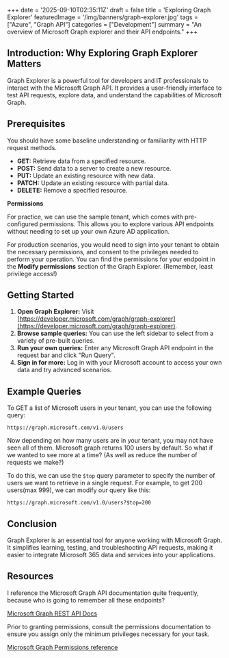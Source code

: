 +++
date = '2025-09-10T02:35:11Z'
draft = false
title = 'Exploring Graph Explorer'
featuredImage = '/img/banners/graph-explorer.jpg'
tags = ["Azure", "Graph API"]
categories = ["Development"]
summary = "An overview of Microsoft Graph explorer and their API endpoints."
+++

## Introduction: Why Exploring Graph Explorer Matters

Graph Explorer is a powerful tool for developers and IT professionals to interact with the Microsoft Graph API. It provides a user-friendly interface to test API requests, explore data, and understand the capabilities of Microsoft Graph.

## Prerequisites

You should have some baseline understanding or familiarity with HTTP request methods.
- **GET:** Retrieve data from a specified resource. 
- **POST:** Send data to a server to create a new resource.
- **PUT:** Update an existing resource with new data.
- **PATCH:** Update an existing resource with partial data.
- **DELETE:** Remove a specified resource.

**Permissions**

For practice, we can use the sample tenant, which comes with pre-configured permissions. This allows you to explore various API endpoints without needing to set up your own Azure AD application. 

For production scenarios, you would need to sign into your tenant to obtain the necessary permissions, and consent to the privileges needed to perform your operation.
You can find the permissions for your endpoint in the **Modify permissions** section of the Graph Explorer. (Remember, least privilege access!)

## Getting Started

1. **Open Graph Explorer:** Visit [https://developer.microsoft.com/graph/graph-explorer](https://developer.microsoft.com/graph/graph-explorer).
2. **Browse sample queries:** You can use the left sidebar to select from a variety of pre-built queries.
3. **Run your own queries:** Enter any Microsoft Graph API endpoint in the request bar and click "Run Query".
4. **Sign in for more:** Log in with your Microsoft account to access your own data and try advanced scenarios.

## Example Queries

To GET a list of Microsoft users in your tenant, you can use the following query:

```GET
https://graph.microsoft.com/v1.0/users
```
Now depending on how many users are in your tenant, you may not have seen all of them. Microsoft graph returns 100 users by default. So what if we wanted to see more at a time? (As well as reduce the number of requests we make?)


To do this, we can use the `$top` query parameter to specify the number of users we want to retrieve in a single request. For example, to get 200 users(max 999), we can modify our query like this:

```GET
https://graph.microsoft.com/v1.0/users?$top=200
```

## Conclusion

Graph Explorer is an essential tool for anyone working with Microsoft Graph. It simplifies learning, testing, and troubleshooting API requests, making it easier to integrate Microsoft 365 data and services into your applications.

## Resources
I reference the Microsoft Graph API documentation quite frequently, because who is going to remember all these endpoints?

[Microsoft Graph REST API Docs](https://learn.microsoft.com/en-us/graph/api/overview?view=graph-rest-1.0)

Prior to granting permissions, consult the permissions documentation to ensure you assign only the minimum privileges necessary for your task.

[Microsoft Graph Permissions reference](https://learn.microsoft.com/en-us/graph/permissions-reference)
